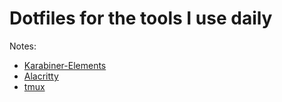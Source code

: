 # Dotfiles for the tools I use daily

Notes:

- [Karabiner-Elements](./notes/karabiner.md)
- [Alacritty](./notes/alacritty.md)
- [tmux](./notes/tmux.md)
